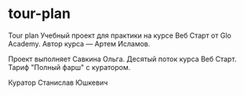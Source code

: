 # tour-plan

Tour plan
Учебный проект для практики на курсе Веб Старт от Glo Academy. Автор курса — Артем Исламов.

Проект выполняет
Савкина Ольга. Десятый поток курса Веб Старт. Тариф "Полный фарш" с куратором.

Куратор
Станислав Юшкевич
